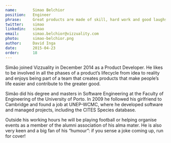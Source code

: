 ```yaml
---
name:       Simao Belchior
position:   Engineer
phrase:     Great products are made of skill, hard work and good laughs.
twitter:    simao
linkedin:   simao
email:      simao.belchior@vizzuality.com
photo:      simao-belchior.png
author:     David Inga
date:       2015-04-23
order:      18
---
```


Simão joined Vizzuality in December 2014 as a Product Developer. He likes to be involved in all the phases of a product’s lifecycle from idea to reality and enjoys being part of a team that creates products that make people’s life easier and contribute to the greater good. 

Simão did his degree and masters in Software Engineering at the Faculty of Engineering of the University of Porto. In 2009 he followed his girlfriend to Cambridge and found a job at UNEP-WCMC, where he developed software and managed projects, including the CITES Species database. 

Outside his working hours he will be playing football or helping organise events as a member of the alumni association of his alma mater. He is also very keen and a big fan of his “humour”: if you sense a joke coming up, run for cover!  
